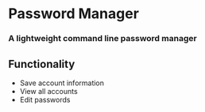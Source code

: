 # Password Manager
### A lightweight command line password manager

## Functionality
- Save account information
- View all accounts
- Edit passwords


